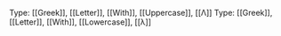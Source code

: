 Type: [[Greek]], [[Letter]], [[With]], [[Uppercase]], [[Λ]]
Type: [[Greek]], [[Letter]], [[With]], [[Lowercase]], [[λ]]
